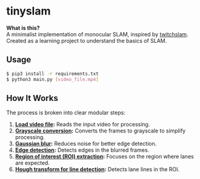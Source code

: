 # tinyslam

**What is this?**  
A minimalist implementation of monocular SLAM, inspired by [twitchslam](https://github.com/geohot/twitchslam). Created as a learning project to understand the basics of SLAM.

## Usage

```bash
$ pip3 install -r requirements.txt
$ python3 main.py [video_file.mp4]
```

## How It Works

The process is broken into clear modular steps:

1. **[Load video file](https://github.com/KafetzisThomas/tinyslam/blob/main/tests/load_video.py):** Reads the input video for processing.
2. **[Grayscale conversion](https://github.com/KafetzisThomas/tinyslam/blob/main/tests/grayscale.py):** Converts the frames to grayscale to simplify processing.
3. **[Gaussian blur](https://github.com/KafetzisThomas/tinyslam/blob/main/tests/gaussian_blur.py):** Reduces noise for better edge detection.
4. **[Edge detection](https://github.com/KafetzisThomas/tinyslam/blob/main/tests/edge_detection.py):** Detects edges in the blurred frames.
5. **[Region of interest (ROI) extraction](https://github.com/KafetzisThomas/tinyslam/blob/main/tests/region_of_interest.py):** Focuses on the region where lanes are expected.
6. **[Hough transform for line detection](https://github.com/KafetzisThomas/tinyslam/blob/main/tests/hough_transform.py):** Detects lane lines in the ROI.
